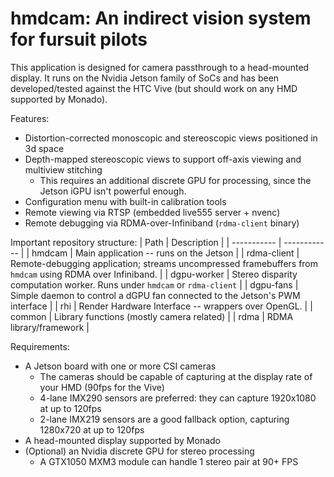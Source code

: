 # hmdcam: An indirect vision system for fursuit pilots


This application is designed for camera passthrough to a head-mounted display.
It runs on the Nvidia Jetson family of SoCs and has been developed/tested against the HTC Vive (but should work on any HMD supported by Monado).

Features:
- Distortion-corrected monoscopic and stereoscopic views positioned in 3d space
- Depth-mapped stereoscopic views to support off-axis viewing and multiview stitching
  - This requires an additional discrete GPU for processing, since the Jetson iGPU isn't powerful enough.
- Configuration menu with built-in calibration tools
- Remote viewing via RTSP (embedded live555 server + nvenc)
- Remote debugging via RDMA-over-Infiniband (`rdma-client` binary)

Important repository structure:
| Path        | Description  |
| ----------- | ------------ |
| hmdcam      |  Main application -- runs on the Jetson |
| rdma-client | Remote-debugging application; streams uncompressed framebuffers from `hmdcam` using RDMA over Infiniband. |
| dgpu-worker | Stereo disparity computation worker. Runs under `hmdcam` or `rdma-client` |
| dgpu-fans   | Simple daemon to control a dGPU fan connected to the Jetson's PWM interface |
| rhi         | Render Hardware Interface -- wrappers over OpenGL. |
| common      | Library functions (mostly camera related) |
| rdma        | RDMA library/framework |

Requirements:
- A Jetson board with one or more CSI cameras
  - The cameras should be capable of capturing at the display rate of your HMD (90fps for the Vive)
  - 4-lane IMX290 sensors are preferred: they can capture 1920x1080 at up to 120fps
  - 2-lane IMX219 sensors are a good fallback option, capturing 1280x720 at up to 120fps
- A head-mounted display supported by Monado
- (Optional) an Nvidia discrete GPU for stereo processing
  - A GTX1050 MXM3 module can handle 1 stereo pair at 90+ FPS
